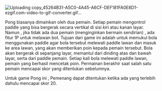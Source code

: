 ![Uploading copy_45264B31-A5C0-4A45-A6CF-DEF181FA0E8D1-ezgif.com-video-to-gif-converter.gif…]()

Pong biasanya dimainkan oleh dua pemain. Setiap pemain mengontrol paddle yang bisa bergerak secara vertikal di sisi kiri atau kanan layar. 
Namun , jika tidak ada dua pemain (menginginkan bermain sendirian) , ada fitur 1P untuk melawan bot.
Tujuan dari game ini adalah untuk memukul bola menggunakan paddle agar bola tersebut melewati paddle lawan dan masuk ke area lawan, yang akan memberikan poin kepada pemain tersebut.
Bola akan bergerak di sepanjang layar, memantul dari dinding atas dan bawah layar, serta dari paddle pemain.
Setiap kali bola melewati paddle lawan, pemain yang berhasil mencetak poin. Permainan berakhir saat salah satu pemain mencapai skor yang ditentukan sebelumnya.

Untuk game Pong ini , Pemenang dapat ditentukan ketika ada yang terlebih dahulu mencapai skor 20.

